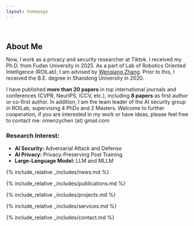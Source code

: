 ```yaml
---
layout: homepage
---
```


<h1 id="about-me"></h1>

<h2 style="margin: 60px 0px 10px;">About Me</h2>

Now, I work as a privacy and security researcher at Tiktok. I received my Ph.D. from Fudan University in 2025. As a part of Lab of Robotics Oriented Intelligence (ROILab), I am advised by [Wenqiang Zhang](https://scholar.google.com/citations?user=vL-VEJYAAAAJ&hl=en). Prior to this, I received the B.E. degree in Shandong University in 2020. 

I have published **more than 20 papers** in top international journals and conferences (CVPR, NeurIPS, ICCV, etc.), including **8 papers** as first author or co-first author. In addition, I am the team leader of the AI ​​security group in ROILab, supervising 4 PhDs and 2 Masters. Welcome to further cooperation, if you are interested in my work or have ideas, please feel free to contact me: omenzychen (at) gmail.com

### Research Interest:
- **AI Security:** Adversarial Attack and Defense
- **AI Privacy:** Privacy-Preserving Post Training
- **Large-Language Model:** LLM and MLLM



{% include_relative _includes/news.md %}

{% include_relative _includes/publications.md %}

{% include_relative _includes/projects.md %}

{% include_relative _includes/services.md %}


<!-- {% include_relative _includes/conference.md %} -->

{% include_relative _includes/contact.md %}
